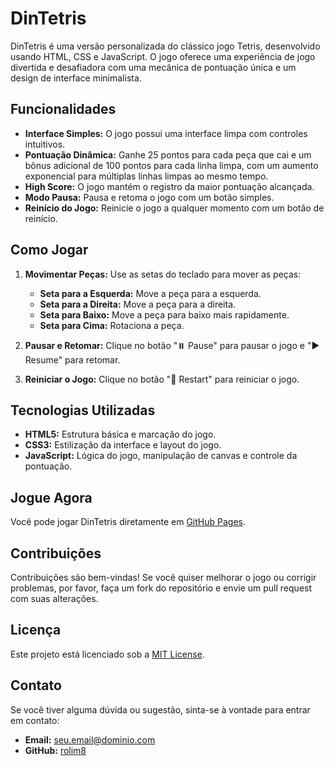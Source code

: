 # DinTetris

DinTetris é uma versão personalizada do clássico jogo Tetris, desenvolvido usando HTML, CSS e JavaScript. O jogo oferece uma experiência de jogo divertida e desafiadora com uma mecânica de pontuação única e um design de interface minimalista.

## Funcionalidades

- **Interface Simples:** O jogo possui uma interface limpa com controles intuitivos.
- **Pontuação Dinâmica:** Ganhe 25 pontos para cada peça que cai e um bônus adicional de 100 pontos para cada linha limpa, com um aumento exponencial para múltiplas linhas limpas ao mesmo tempo.
- **High Score:** O jogo mantém o registro da maior pontuação alcançada.
- **Modo Pausa:** Pausa e retoma o jogo com um botão simples.
- **Reinício do Jogo:** Reinicie o jogo a qualquer momento com um botão de reinício.

## Como Jogar

1. **Movimentar Peças:** Use as setas do teclado para mover as peças:
   - **Seta para a Esquerda:** Move a peça para a esquerda.
   - **Seta para a Direita:** Move a peça para a direita.
   - **Seta para Baixo:** Move a peça para baixo mais rapidamente.
   - **Seta para Cima:** Rotaciona a peça.

2. **Pausar e Retomar:** Clique no botão "⏸️ Pause" para pausar o jogo e "▶️ Resume" para retomar.

3. **Reiniciar o Jogo:** Clique no botão "🔄 Restart" para reiniciar o jogo.

## Tecnologias Utilizadas

- **HTML5:** Estrutura básica e marcação do jogo.
- **CSS3:** Estilização da interface e layout do jogo.
- **JavaScript:** Lógica do jogo, manipulação de canvas e controle da pontuação.

## Jogue Agora

Você pode jogar DinTetris diretamente em [GitHub Pages](https://rolim8.github.io/DinTetris/).

## Contribuições

Contribuições são bem-vindas! Se você quiser melhorar o jogo ou corrigir problemas, por favor, faça um fork do repositório e envie um pull request com suas alterações.

## Licença

Este projeto está licenciado sob a [MIT License](LICENSE).

## Contato

Se você tiver alguma dúvida ou sugestão, sinta-se à vontade para entrar em contato:

- **Email:** seu.email@dominio.com
- **GitHub:** [rolim8](https://github.com/rolim8)
